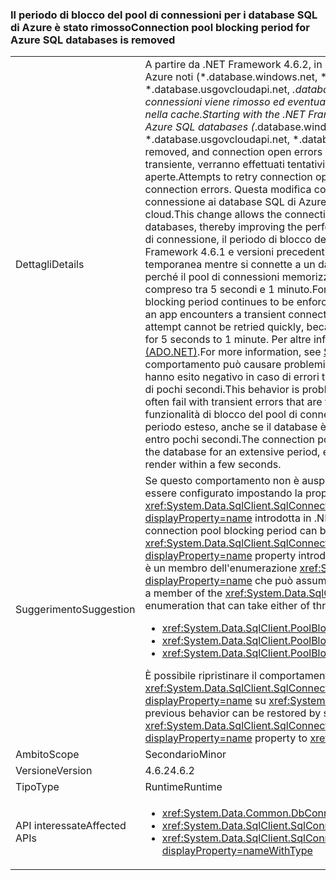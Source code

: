 ### <a name="connection-pool-blocking-period-for-azure-sql-databases-is-removed"></a><span data-ttu-id="1e7a0-101">Il periodo di blocco del pool di connessioni per i database SQL di Azure è stato rimosso</span><span class="sxs-lookup"><span data-stu-id="1e7a0-101">Connection pool blocking period for Azure SQL databases is removed</span></span>

|   |   |
|---|---|
|<span data-ttu-id="1e7a0-102">Dettagli</span><span class="sxs-lookup"><span data-stu-id="1e7a0-102">Details</span></span>|<span data-ttu-id="1e7a0-103">A partire da .NET Framework 4.6.2, in caso di richieste di apertura connessioni a database SQL di Azure noti (*.database.windows.net, *.database.chinacloudapi.cn, *.database.usgovcloudapi.net, *.database.cloudapi.de), il periodo di blocco del pool di connessioni viene rimosso ed eventuali errori di apertura connessioni non vengono memorizzati nella cache.</span><span class="sxs-lookup"><span data-stu-id="1e7a0-103">Starting with the .NET Framework 4.6.2, for connection open requests to known Azure SQL databases (*.database.windows.net, *.database.chinacloudapi.cn, *.database.usgovcloudapi.net, *.database.cloudapi.de), the connection pool blocking period is removed, and connection open errors are not cached.</span></span> <span data-ttu-id="1e7a0-104">Dopo gli errori di connessione del transiente, verranno effettuati tentativi quasi istantanei per ripetere le richieste di connessione aperte.</span><span class="sxs-lookup"><span data-stu-id="1e7a0-104">Attempts to retry connection open requests will occur almost immediately after transient connection errors.</span></span> <span data-ttu-id="1e7a0-105">Questa modifica consente di ritentare immediatamente l'apertura di una connessione ai database SQL di Azure, migliorando così le prestazioni delle app abilitate per il cloud.</span><span class="sxs-lookup"><span data-stu-id="1e7a0-105">This change allows the connection open attempt to be retried immediately for Azure SQL databases, thereby improving the performance of cloud- enabled apps.</span></span> <span data-ttu-id="1e7a0-106">Per tutti gli altri tentativi di connessione, il periodo di blocco del pool di connessioni continua a essere applicato. In .NET Framework 4.6.1 e versioni precedenti, se un'applicazione rileva un errore di connessione temporanea mentre si connette a un database, non è possibile ritentare subito la connessione, perché il pool di connessioni memorizza l'errore nella cache e lo rigenera per un periodo compreso tra 5 secondi e 1 minuto.</span><span class="sxs-lookup"><span data-stu-id="1e7a0-106">For all other connection attempts, the connection pool blocking period continues to be enforced.In the .NET Framework 4.6.1 and earlier versions, when an app encounters a transient connection failure when connecting to a database, the connection attempt cannot be retried quickly, because the connection pool caches the error and re-throws it for 5 seconds to 1 minute.</span></span> <span data-ttu-id="1e7a0-107">Per altre informazioni, vedere [Pool di connessioni SQL Server (ADO.NET)](~/docs/framework/data/adonet/sql-server-connection-pooling.md).</span><span class="sxs-lookup"><span data-stu-id="1e7a0-107">For more information, see [SQL Server Connection Pooling (ADO.NET)](~/docs/framework/data/adonet/sql-server-connection-pooling.md).</span></span> <span data-ttu-id="1e7a0-108">Questo comportamento può causare problemi con le connessioni a database SQL di Azure, che spesso hanno esito negativo in caso di errori temporanei che vengono generalmente ripristinati nell'arco di pochi secondi.</span><span class="sxs-lookup"><span data-stu-id="1e7a0-108">This behavior is problematic for connections to Azure SQL databases, which often fail with transient errors that are typically recovered from within a few seconds.</span></span> <span data-ttu-id="1e7a0-109">Con la funzionalità di blocco del pool di connessioni, l'app non può connettersi al database per un periodo esteso, anche se il database è disponibile e il rendering dell'app deve essere eseguito entro pochi secondi.</span><span class="sxs-lookup"><span data-stu-id="1e7a0-109">The connection pool blocking feature means that the app cannot connect to the database for an extensive period, even though the database is available and the app needs to render within a few seconds.</span></span>|
|<span data-ttu-id="1e7a0-110">Suggerimento</span><span class="sxs-lookup"><span data-stu-id="1e7a0-110">Suggestion</span></span>|<span data-ttu-id="1e7a0-111">Se questo comportamento non è auspicabile, il periodo di blocco del pool di connessioni può essere configurato impostando la proprietà <xref:System.Data.SqlClient.SqlConnectionStringBuilder.PoolBlockingPeriod?displayProperty=name> introdotta in .NET Framework 4.6.2.</span><span class="sxs-lookup"><span data-stu-id="1e7a0-111">If this behavior is undesirable, the connection pool blocking period can be configured by setting the <xref:System.Data.SqlClient.SqlConnectionStringBuilder.PoolBlockingPeriod?displayProperty=name> property introduced in the .NET Framework 4.6.2.</span></span> <span data-ttu-id="1e7a0-112">Il valore della proprietà è un membro dell'enumerazione <xref:System.Data.SqlClient.PoolBlockingPeriod?displayProperty=name> che può assumere uno dei tre valori seguenti:</span><span class="sxs-lookup"><span data-stu-id="1e7a0-112">The value of the property is a member of the <xref:System.Data.SqlClient.PoolBlockingPeriod?displayProperty=name> enumeration that can take either of three values:</span></span><ul><li><xref:System.Data.SqlClient.PoolBlockingPeriod.AlwaysBlock></li><li><xref:System.Data.SqlClient.PoolBlockingPeriod.Auto></li><li><xref:System.Data.SqlClient.PoolBlockingPeriod.NeverBlock></li></ul><span data-ttu-id="1e7a0-113">È possibile ripristinare il comportamento precedente impostando la proprietà <xref:System.Data.SqlClient.SqlConnectionStringBuilder.PoolBlockingPeriod?displayProperty=name> su <xref:System.Data.SqlClient.PoolBlockingPeriod.AlwaysBlock>.</span><span class="sxs-lookup"><span data-stu-id="1e7a0-113">The previous behavior can be restored by setting the <xref:System.Data.SqlClient.SqlConnectionStringBuilder.PoolBlockingPeriod?displayProperty=name> property to <xref:System.Data.SqlClient.PoolBlockingPeriod.AlwaysBlock>.</span></span>|
|<span data-ttu-id="1e7a0-114">Ambito</span><span class="sxs-lookup"><span data-stu-id="1e7a0-114">Scope</span></span>|<span data-ttu-id="1e7a0-115">Secondario</span><span class="sxs-lookup"><span data-stu-id="1e7a0-115">Minor</span></span>|
|<span data-ttu-id="1e7a0-116">Versione</span><span class="sxs-lookup"><span data-stu-id="1e7a0-116">Version</span></span>|<span data-ttu-id="1e7a0-117">4.6.2</span><span class="sxs-lookup"><span data-stu-id="1e7a0-117">4.6.2</span></span>|
|<span data-ttu-id="1e7a0-118">Tipo</span><span class="sxs-lookup"><span data-stu-id="1e7a0-118">Type</span></span>|<span data-ttu-id="1e7a0-119">Runtime</span><span class="sxs-lookup"><span data-stu-id="1e7a0-119">Runtime</span></span>|
|<span data-ttu-id="1e7a0-120">API interessate</span><span class="sxs-lookup"><span data-stu-id="1e7a0-120">Affected APIs</span></span>|<ul><li><xref:System.Data.Common.DbConnection.OpenAsync?displayProperty=nameWithType></li><li><xref:System.Data.SqlClient.SqlConnection.Open?displayProperty=nameWithType></li><li><xref:System.Data.SqlClient.SqlConnection.OpenAsync(System.Threading.CancellationToken)?displayProperty=nameWithType></li></ul>|

